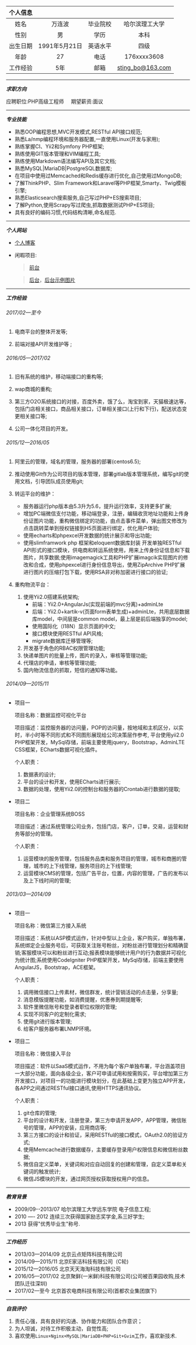 |个人信息||||
|:-:|:-:|:-:|:-:|
|姓名|万连波|毕业院校|哈尔滨理工大学|
|性别|男|学历|本科|
|出生日期|1991年5月21日|英语水平|四级|
|年龄|27|电话|176xxxx3608|
|工作经验|5年|邮箱|sting_bo@163.com|

***

___求职方向___

应聘职位:PHP高级工程师 &nbsp;&nbsp;&nbsp; 期望薪资:面议

***

___专业技能___

* 熟悉OOP编程思想,MVC开发模式,RESTful API接口规范;
* 熟悉La/nmp编程环境和服务器配置,一直使用Linux(开发与家用);
* 熟练掌握CI、Yii2和Symfony PHP框架;
* 熟练使用GIT版本管理和VIM编程工具;
* 熟练使用Markdown语法编写API及其它文档;
* 熟悉MySQL|MariaDB|PostgreSQL数据库;
* 在项目中使用过Memcached和Redis缓存进行优化,自己使用过MongoDB;
* 了解ThinkPHP、Slim Framework和Laravel等PHP框架,Smarty、Twig模板引擎;
* 熟悉Elasticsearch搜索服务,自己写过PHP+ES搜索项目;
* 了解Python,使用Scrapy写过爬虫,抓取数据测试PHP+ES项目;
* 具有良好的编码习惯,代码结构清晰,命名规范.

***

___个人网站___

* [个人博客](https://blog.blianb.com)
* 闲暇项目:
    > [前台](http://www.blianb.com)

    > [后台](http://shopadmin.blianb.com)，[后台示例图片](http://image.blianb.com/jianli_photo.png)

***

___工作经验___

###### 2017/02—至今
1. 电商平台的整体开发等;

2. 前端对接API开发维护等 ;

###### 2016/05—2017/02
1. 旧有系统的维护，移动端接口的重构等;

2. wap商城的重构;

3. 第三方O2O系统接口的对接，百度外卖，饿了么，淘宝到家，天猫极速达等，包括门店相关接口，商品相关接口，订单相关接口(上行和下行)，配送状态变更相关接口等;

4. 公司一体化项目的开发。


###### 2015/12—2016/05
1. 阿里云的管理，域名的管理，服务器的部署(centos6.5);

2. 推动使用Git作为公司项目的版本管理，部署gitlab版本管理系统，编写git的使用文档，引导团队成员使用git;

3. 转运平台的维护：
    * 服务器运行php版本由5.3升为5.6，提升运行效率，支持更多扩展;
    * 增加PC端微信支付功能，移动端登录，注册，编辑收货地址功能和上传身份证图片功能，重构微信绑定的功能，由点击事件菜单，弹出图文修改为点击跳转菜单到授权链接到H5页面进行绑定，优化用户体验;
    * 使用echarts和phpexcel开发数据的统计展示和导出功能;
    * 使用slimframwork php 框架和eloquent数据库封装 开发单独RESTful API形式的接口模块，供电商和转运系统使用，用来上传身份证信息和下载图片，共享数据;使用imagemagick工具和PHP扩展imagcik实现图片的修改和合成，使用phpexcel进行身份信息导出，使用ZipArchive PHP扩展进行图片的压缩打包下载，使用RSA非对称加密进行接口的验证;

4. 重构物流平台：

    1. 使用Yii2.0搭建系统架构;
        * 前端：Yii2.0+AngularJs(实现前端的mvc分离)+adminLte
        * 后端：Yii2.0+kartik-v(页面form表单生成)+adminLte，共用底层数据库model，中间层是common model，最上层是前后端独享的model;
        * 使用国际化（I18N）显示页面的中文;
        * 接口模块使用RESTful API风格;
        * migrate数据库迁移管理等;
    2. 开发基于角色的RBAC权限管理功能;
    3. 快递单图片的批量上传，图片的录入，审核等管理功能;
    4. 代理店的申请，审核等管理功能;
    5. 国内物流信息的抓取，短信的通知等功能。

###### 2014/09—2015/11
* 项目一

    项目名称：数据监控可视化平台

    项目描述：监控服务器的访问量，POP的访问量，按地域和主机区分，以实时，半小时等不同形式和不同图形展现给公司决策层作参考, 平台使用yii2.0 PHP框架开发，MySql存储，前端主要使用jquery，Bootstrap，AdminLTE CSS框架，ECharts数据可视化插件。

    个人职责：
    1. 数据表的设计;
	2. 平台的设计和开发，使用ECharts进行展示;
	3. 数据的处理，使用Yii2.0的控制台和服务器的Crontab进行数据的提取;

* 项目二

    项目名称：企业管理系统BOSS

    项目描述：通过系统管理公司业务，包括门店，客户，订单，交易，运营和财务等部分的管理。

    个人职责：
    1. 运营模块的服务管理，包括服务品类和服务项目的管理，城市和商圈的管理，城市的上下线管理，服务项目的上下线管理;
	2. 运营模块CMS的管理，包括广告平台，位置，内容的管理，广告的发布以及上下线时间的管理;


###### 2013/03—2014/09
* 项目一

    项目名称：微信第三方接入系统

    项目描述：系统以ASP模式运作，针对中型以上企业，客户购买，单独布署，系统绑定企业服务号后，可获取关注账号粉丝，对粉丝进行管理划分和精确营销;客服模块可以和粉丝进行互动;报表模块能够统计用户的行为数据并可视化为统计图;系统使用CodeIgniter PHP框架开发，MySql存储，前端主要使用AngularJS，Bootstrap，ACE框架。

    个人职责：
    1. 调用微信接口上传素材，微信群发，统计营销活动的点击量，分享量;
	2. 消息模版提醒功能，如消费提醒，优惠券到期提醒等;
	3. 软件里微信账号和登录者职位权限的管理;
	4. 实现不同客户的定制化需求;
	5. 使用git进行版本管理;
	6. 给客户服务器布署LNMP环境。

* 项目二

    项目名称：微信接入平台

    项目描述：软件以SaaS模式运作，不用为每个客户单独布署，平台涵盖项目一大部分功能，面向各级企业，客户可申请试用和按需购买，平台增加第三方开发接口，对项目一的功能进行模块划分，在此基础上变更为独立APP开发，各APP之间通过RESTful接口通讯,使用HTTPS通讯协议。

    个人职责：
    1. git仓库的管理;
	2. 平台的设计和开发，注册登录，第三方申请开发APP，APP管理，微信账号的管理，APP的安装，应用商店等;
	3. 第三方接口的设计和验证，采用RESTful的接口模式，OAuth2.0的验证方式;
	4. 使用Memcache进行数据缓存，主要缓存登录用户权限信息和微信粉丝数据;
	5. 微信自定义菜单，关键词和对应自动回复的创建和管理，自定义菜单和关键词的触发统计;
	6. 微信JS模块的开发，通过网页授权获取授权用户的信息。

***

___教育背景___

* 2009/09--2013/07 哈尔滨理工大学远东学院 电子信息工程;
* 2010 —- 2012 连续三次获得国家励志奖学金,系三好学生;
* 2013 获得"优秀毕业生"称号.

***

___工作经历___

* 2013/03—2014/09 北京云点矩阵科技有限公司
* 2014/09—2015/11 北京E家洁科技有限公司（C轮)
* 2015/12—2016/05 北京天天海淘科技有限公司
* 2016/05—2017/02 北京聚鲜(一米鲜)科技有限公司(公司被百果园收购,技术团队迁往深圳)
* 2017/02—至今 北京首农电商科技有限公司(首都农业集团旗下)

***

___自我评价___

1. 责任心强，具有良好的沟通、协作能力和团队合作意识；
2. 为人坦诚，对待工作积极主动，自觉性高;
3. 喜欢使用`Linux+Nginx+MySQL|MariaDB+PHP+Git+Gvim`工作，喜欢新技术.
